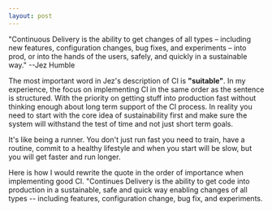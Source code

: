 ```yaml
---
layout: post
---
```


"Continuous Delivery is the ability to get changes of all types – including new features, configuration changes, bug fixes, and experiments – into prod, or into the hands of the users, safely, and quickly in a sustainable way." --Jez Humble

The most important word in Jez's description of CI is <b>"suitable"</b>. In my experience, the focus on implementing CI in the same order as the sentence is structured. With the priority on getting stuff into production fast without thinking enough about long term support of the CI process. In reality you need to start with the core idea of sustainability first and make sure the system will withstand the test of time and not just short term goals.

It's like being a runner. You don't just run fast you need to train, have a routine, commit to a healthy lifestyle and when you start will be slow, but you will get faster and run longer.

Here is how I would rewrite the quote in the order of importance when implementing good CI. "Continues Delivery is the ability to get code into production in a sustainable, safe and quick way enabling changes of all types -- including features, configuration change, bug fix, and experiments.

